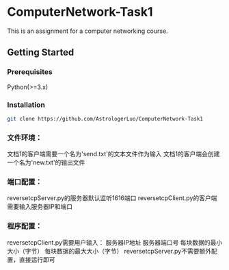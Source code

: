 # ComputerNetwork-Task1
This is an assignment for a computer networking course.
## Getting Started
### Prerequisites
Python(>=3.x)
### Installation
```bash
git clone https://github.com/AstrologerLuo/ComputerNetwork-Task1
```
### 文件环境：
文档1的客户端需要一个名为'send.txt'的文本文件作为输入
文档1的客户端会创建一个名为'new.txt'的输出文件
### 端口配置：
reversetcpServer.py的服务器默认监听1616端口
reversetcpClient.py的客户端需要输入服务器IP和端口
### 程序配置：
reversetcpClient.py需要用户输入：
服务器IP地址
服务器端口号
每块数据的最小大小（字节）
每块数据的最大大小（字节）
reversetcpServer.py不需要额外配置，直接运行即可